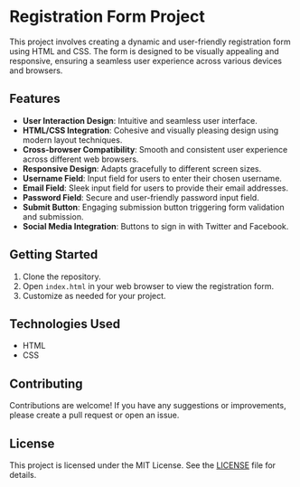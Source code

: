 # Registration Form Project

This project involves creating a dynamic and user-friendly registration form using HTML and CSS. The form is designed to be visually appealing and responsive, ensuring a seamless user experience across various devices and browsers.

## Features

- **User Interaction Design**: Intuitive and seamless user interface.
- **HTML/CSS Integration**: Cohesive and visually pleasing design using modern layout techniques.
- **Cross-browser Compatibility**: Smooth and consistent user experience across different web browsers.
- **Responsive Design**: Adapts gracefully to different screen sizes.
- **Username Field**: Input field for users to enter their chosen username.
- **Email Field**: Sleek input field for users to provide their email addresses.
- **Password Field**: Secure and user-friendly password input field.
- **Submit Button**: Engaging submission button triggering form validation and submission.
- **Social Media Integration**: Buttons to sign in with Twitter and Facebook.

## Getting Started

1. Clone the repository.
2. Open `index.html` in your web browser to view the registration form.
3. Customize as needed for your project.

## Technologies Used

- HTML
- CSS

## Contributing

Contributions are welcome! If you have any suggestions or improvements, please create a pull request or open an issue.

## License

This project is licensed under the MIT License. See the [LICENSE](https://github.com/git/git-scm.com/blob/main/MIT-LICENSE.txt) file for details.
